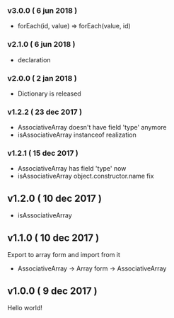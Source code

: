 ### v3.0.0 ( 6 jun 2018 )
* forEach(id, value) => forEach(value, id)

### v2.1.0 ( 6 jun 2018 )
* declaration

### v2.0.0 ( 2 jan 2018 )
* Dictionary<T> is released

### v1.2.2 ( 23 dec 2017 )
* AssociativeArray doesn't have field 'type' anymore
* isAssociativeArray instanceof realization

### v1.2.1 ( 15 dec 2017 )
* AssociativeArray has field 'type' now
* isAssociativeArray object.constructor.name fix

## v1.2.0 ( 10 dec 2017 )
* isAssociativeArray

## v1.1.0 ( 10 dec 2017 )
Export to array form and import from it
* AssociativeArray -> Array form -> AssociativeArray

## v1.0.0 ( 9 dec 2017 )
Hello world!
